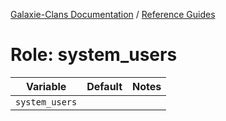 [Galaxie-Clans Documentation](README.md) / [Reference Guides](_REF__.md)

# Role: system_users



| Variable       | Default | Notes |
| --------       | ------- | ----- |
| `system_users` |